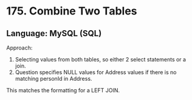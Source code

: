 # 175. Combine Two Tables
## Language: MySQL (SQL)

Approach:

1. Selecting values from both tables, so either 2 select statements or a join.
2. Question specifies NULL values for Address values if there is no matching personId in Address.

This matches the formatting for a LEFT JOIN.
